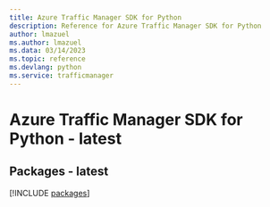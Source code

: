 ```yaml
---
title: Azure Traffic Manager SDK for Python
description: Reference for Azure Traffic Manager SDK for Python
author: lmazuel
ms.author: lmazuel
ms.data: 03/14/2023
ms.topic: reference
ms.devlang: python
ms.service: trafficmanager
---
```

# Azure Traffic Manager SDK for Python - latest
## Packages - latest
[!INCLUDE [packages](traffic-manager-index.md)]